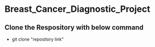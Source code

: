 # Breast_Cancer_Diagnostic_Project

## Clone the Respository with below command  
* git clone "repository link"
  
